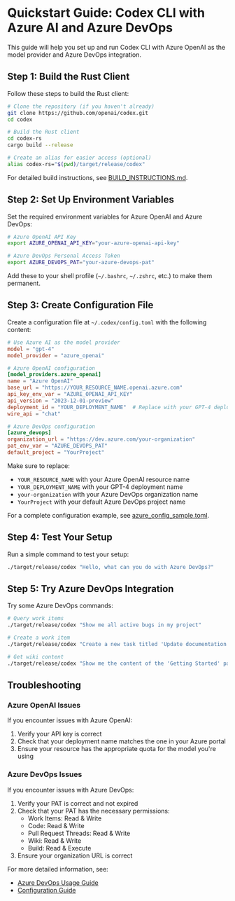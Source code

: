 # Quickstart Guide: Codex CLI with Azure AI and Azure DevOps

This guide will help you set up and run Codex CLI with Azure OpenAI as the model provider and Azure DevOps integration.

## Step 1: Build the Rust Client

Follow these steps to build the Rust client:

```bash
# Clone the repository (if you haven't already)
git clone https://github.com/openai/codex.git
cd codex

# Build the Rust client
cd codex-rs
cargo build --release

# Create an alias for easier access (optional)
alias codex-rs="$(pwd)/target/release/codex"
```

For detailed build instructions, see [BUILD_INSTRUCTIONS.md](./BUILD_INSTRUCTIONS.md).

## Step 2: Set Up Environment Variables

Set the required environment variables for Azure OpenAI and Azure DevOps:

```bash
# Azure OpenAI API Key
export AZURE_OPENAI_API_KEY="your-azure-openai-api-key"

# Azure DevOps Personal Access Token
export AZURE_DEVOPS_PAT="your-azure-devops-pat"
```

Add these to your shell profile (`~/.bashrc`, `~/.zshrc`, etc.) to make them permanent.

## Step 3: Create Configuration File

Create a configuration file at `~/.codex/config.toml` with the following content:

```toml
# Use Azure AI as the model provider
model = "gpt-4"
model_provider = "azure_openai"

# Azure OpenAI configuration
[model_providers.azure_openai]
name = "Azure OpenAI"
base_url = "https://YOUR_RESOURCE_NAME.openai.azure.com"
api_key_env_var = "AZURE_OPENAI_API_KEY"
api_version = "2023-12-01-preview"
deployment_id = "YOUR_DEPLOYMENT_NAME"  # Replace with your GPT-4 deployment name
wire_api = "chat"

# Azure DevOps configuration
[azure_devops]
organization_url = "https://dev.azure.com/your-organization"
pat_env_var = "AZURE_DEVOPS_PAT"
default_project = "YourProject"
```

Make sure to replace:
- `YOUR_RESOURCE_NAME` with your Azure OpenAI resource name
- `YOUR_DEPLOYMENT_NAME` with your GPT-4 deployment name
- `your-organization` with your Azure DevOps organization name
- `YourProject` with your default Azure DevOps project name

For a complete configuration example, see [azure_config_sample.toml](./azure_config_sample.toml).

## Step 4: Test Your Setup

Run a simple command to test your setup:

```bash
./target/release/codex "Hello, what can you do with Azure DevOps?"
```

## Step 5: Try Azure DevOps Integration

Try some Azure DevOps commands:

```bash
# Query work items
./target/release/codex "Show me all active bugs in my project"

# Create a work item
./target/release/codex "Create a new task titled 'Update documentation' with description 'We need to update the API docs'"

# Get wiki content
./target/release/codex "Show me the content of the 'Getting Started' page in our wiki"
```

## Troubleshooting

### Azure OpenAI Issues

If you encounter issues with Azure OpenAI:

1. Verify your API key is correct
2. Check that your deployment name matches the one in your Azure portal
3. Ensure your resource has the appropriate quota for the model you're using

### Azure DevOps Issues

If you encounter issues with Azure DevOps:

1. Verify your PAT is correct and not expired
2. Check that your PAT has the necessary permissions:
   - Work Items: Read & Write
   - Code: Read & Write
   - Pull Request Threads: Read & Write
   - Wiki: Read & Write
   - Build: Read & Execute
3. Ensure your organization URL is correct

For more detailed information, see:
- [Azure DevOps Usage Guide](./AZURE_DEVOPS_USAGE.md)
- [Configuration Guide](./codex-rs/config.md)